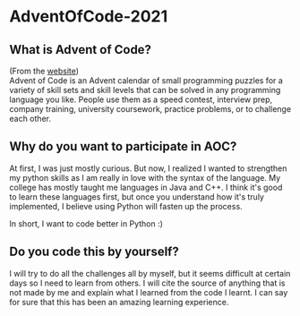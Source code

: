 # AdventOfCode-2021

## What is Advent of Code?
(From the [website](https://adventofcode.com/2021/about)) <br/>
Advent of Code is an Advent calendar of small programming puzzles for a variety of skill sets and skill levels that can be solved in any programming language you like. People use them as a speed contest, interview prep, company training, university coursework, practice problems, or to challenge each other.

## Why do you want to participate in AOC?
At first, I was just mostly curious. But now, I realized I wanted to strengthen my python skills as I am really in love with the syntax of the language. My college has mostly taught me languages in Java and C++. I think it's good to learn these languages first, but once you understand how it's truly implemented, I believe using Python will fasten up the process.

In short, I want to code better in Python :)

## Do you code this by yourself?
I will try to do all the challenges all by myself, but it seems difficult at certain days so I need to learn from others. I will cite the source of anything that is not made by me and explain what I learned from the code I learnt. I can say for sure that this has been an amazing learning experience.


